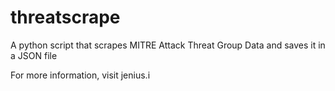 # threatscrape
A python script that scrapes MITRE Attack Threat Group Data and saves it in a JSON file

For more information, visit jenius.i
